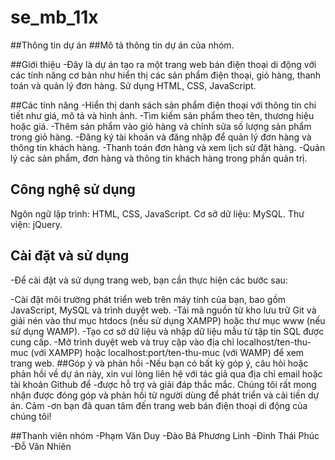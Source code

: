 # se_mb_11x
##Thông tin dự án
##Mô tả thông tin dự án của nhóm.

##Giới thiệu
-Đây là dự án tạo ra một trang web bán điện thoại di động với các tính năng cơ bản như hiển thị các sản phẩm điện thoại, giỏ hàng, thanh toán và quản lý đơn hàng. Sử dụng HTML, CSS, JavaScript.

##Các tính năng
-Hiển thị danh sách sản phẩm điện thoại với thông tin chi tiết như giá, mô tả và hình ảnh.
-Tìm kiếm sản phẩm theo tên, thương hiệu hoặc giá.
-Thêm sản phẩm vào giỏ hàng và chỉnh sửa số lượng sản phẩm trong giỏ hàng.
-Đăng ký tài khoản và đăng nhập để quản lý đơn hàng và thông tin khách hàng.
-Thanh toán đơn hàng và xem lịch sử đặt hàng.
-Quản lý các sản phẩm, đơn hàng và thông tin khách hàng trong phần quản trị.
## Công nghệ sử dụng
Ngôn ngữ lập trình: HTML, CSS, JavaScript.
Cơ sở dữ liệu: MySQL.
Thư viện: jQuery.
## Cài đặt và sử dụng
-Để cài đặt và sử dụng trang web, bạn cần thực hiện các bước sau:

-Cài đặt môi trường phát triển web trên máy tính của bạn, bao gồm JavaScript, MySQL và trình duyệt web.
-Tải mã nguồn từ kho lưu trữ Git và giải nén vào thư mục htdocs (nếu sử dụng XAMPP) hoặc thư mục www (nếu sử dụng WAMP).
-Tạo cơ sở dữ liệu và nhập dữ liệu mẫu từ tập tin SQL được cung cấp.
-Mở trình duyệt web và truy cập vào địa chỉ localhost/ten-thu-muc (với XAMPP) hoặc localhost:port/ten-thu-muc (với WAMP) để xem trang web.
##Góp ý và phản hồi
-Nếu bạn có bất kỳ góp ý, câu hỏi hoặc phản hồi về dự án này, xin vui lòng liên hệ với tác giả qua địa chỉ email hoặc tài khoản Github để -được hỗ trợ và giải đáp thắc mắc. Chúng tôi rất mong nhận được đóng góp và phản hồi từ người dùng để phát triển và cải tiến dự án. Cảm -ơn bạn đã quan tâm đến trang web bán điện thoại di động của chúng tôi!

##Thanh viên nhóm
-Phạm Văn Duy
-Đào Bá Phương Linh
-Đinh Thái Phúc
-Đỗ Văn Nhiên
